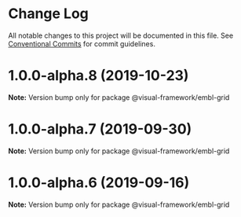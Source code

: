 # Change Log

All notable changes to this project will be documented in this file.
See [Conventional Commits](https://conventionalcommits.org) for commit guidelines.

# 1.0.0-alpha.8 (2019-10-23)

**Note:** Version bump only for package @visual-framework/embl-grid





# 1.0.0-alpha.7 (2019-09-30)

**Note:** Version bump only for package @visual-framework/embl-grid





# 1.0.0-alpha.6 (2019-09-16)

**Note:** Version bump only for package @visual-framework/embl-grid
